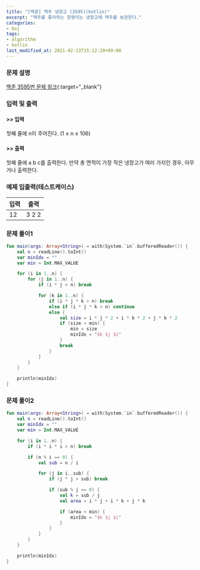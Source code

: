 ```yaml
---
title: "[백준] 맥주 냉장고 (3595)(kotlin)"
excerpt: "맥주를 좋아하는 창영이는 냉장고에 맥주를 보관한다."
categories:
- boj
tags:
- algorithm
- kotlin
last_modified_at: 2021-02-23T15:12:20+09:00
---
```



### 문제 설명
[백준 3595번 문제 링크](https://www.acmicpc.net/problem/3595#description){:target="_blank"}




### 입력 및 출력
#### >> 입력
첫째 줄에 n이 주어진다. (1 ≤ n ≤ 106)



#### >> 출력
첫째 줄에 a b c를 출력한다. 만약 총 면적이 가장 작은 냉장고가 여러 가지인 경우, 아무거나 출력한다.





### 예제 입출력(테스트케이스)


|입력|출력|
|-----|------|
|12|3 2 2|




### 문제 풀이1
```kotlin
fun main(args: Array<String>) = with(System.`in`.bufferedReader()) {
    val n = readLine().toInt()
    var minIdx = ""
    var min = Int.MAX_VALUE

    for (i in 1..n) {
        for (j in 1..n) {
            if (i * j > n) break

            for (k in 1..n) {
                if (i * j * k > n) break
                else if (i * j * k < n) continue
                else {
                    val size = i * j * 2 + i * k * 2 + j * k * 2
                    if (size < min) {
                        min = size
                        minIdx = "$k $j $i"
                    }
                    break
                }
            }
        }
    }

    println(minIdx)
}
```




### 문제 풀이2
```kotlin
fun main(args: Array<String>) = with(System.`in`.bufferedReader()) {
    val n = readLine().toInt()
    var minIdx = ""
    var min = Int.MAX_VALUE

    for (i in 1..n) {
        if (i * i * i > n) break

        if (n % i == 0) {
            val sub = n / i

            for (j in i..sub) {
                if (j * j > sub) break

                if (sub % j == 0) {
                    val k = sub / j
                    val area = i * j + i * k + j * k

                    if (area < min) {
                        minIdx = "$k $j $i"
                    }
                }
            }
        }
    }

    println(minIdx)
}
```